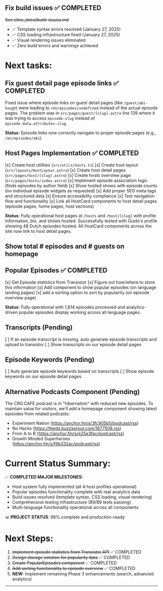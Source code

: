 ## Fix build issues ✅ COMPLETED

~~See cline_docs/build-issues.md~~

- ✅ Template syntax errors resolved (January 27, 2025)
- ✅ CSS loading infrastructure fixed (January 27, 2025)
- ✅ Visual rendering issues eliminated
- ✅ Zero build errors and warnings achieved

# Next tasks:

## Fix guest detail page episode links ✅ COMPLETED

Fixed issue where episode links on guest detail pages (like `/guest/abi-hough`) were leading to `/en/episodes/undefined` instead of the actual episode pages. The problem was in `src/pages/guest/[slug].astro` line 139 where it was trying to access `episode.slug` instead of `episode.data.attributes.slug`.

**Status**: Episode links now correctly navigate to proper episode pages (e.g., `/en/episodes/abi`).

## Host Pages Implementation ✅ COMPLETED

[x] Create host utilities (`src/utils/hosts.ts`)
[x] Create host layout (`src/layouts/HostLayout.astro`)
[x] Create host detail pages (`src/pages/host/[slug].astro`)
[x] Create hosts overview page (`src/pages/hosts/index.astro`)
[x] Implement episode association logic (finds episodes by author field)
[x] Show hosted shows with episode counts (no individual episode widgets as requested)
[x] Add proper SEO meta tags and structured data
[x] Ensure accessibility compliance
[x] Test navigation flow and functionality
[x] Link all HostCard components to host detail pages (episode pages, home pages, host sections)

**Status**: Fully operational host pages at `/hosts` and `/host/[slug]` with profile information, bio, and shows hosted. Successfully tested with Guido's profile showing 48 Dutch episodes hosted. All HostCard components across the site now link to host detail pages.

## Show total # episodes and # guests on homepage

## Popular Episodes ✅ COMPLETED

[x] Get Episode statistics from Transistor
[x] Figure out how/where to store this information
[x] Add component to show popular episodes (on language landing pages)
[x] add a sorting option to sort by popularity (on episode overview page)

**Status**: Fully operational with 1,814 episodes processed and analytics-driven popular episodes display working across all language pages.

## Transcripts (Pending)

[ ] If an episode transcript is missing, auto generate episode transcripts and upload to transistor
[ ] Show transcripts on our episode detail pages

## Episode Keywords (Pending)

[ ] Auto generate episode keywords based on transcripts
[ ] Show episode keywords on our episode detail pages

## Alternative Podcasts Component (Pending)

The CRO.CAFE podcast is in "hibernation" with reduced new episodes. To maintain value for visitors, we'll add a homepage component showing latest episodes from related podcasts:

- Experiment Nation (https://anchor.fm/s/3fc905b0/podcast/rss)
- No Hacks (https://feeds.buzzsprout.com/1677508.rss)
- From A to B (https://anchor.fm/s/e25e3fac/podcast/rss)
- Growth Minded Superheroes (https://anchor.fm/s/f9b332ac/podcast/rss)

# Current Status Summary:

✅ **COMPLETED MAJOR MILESTONES:**

- Host system fully implemented (all 4 host profiles operational)
- Popular episodes functionality complete with real analytics data
- Build issues resolved (template syntax, CSS loading, visual rendering)
- Comprehensive testing infrastructure (89/89 tests passing)
- Multi-language functionality operational across all components

📊 **PROJECT STATUS**: 98% complete and production-ready

# Next Steps:

1. ~~Implement episode statistics from Transistor API~~ ✅ COMPLETED
2. ~~Design storage solution for popularity data~~ ✅ COMPLETED
3. ~~Create PopularEpisodes component~~ ✅ COMPLETED
4. ~~Add sorting functionality to episode overview~~ ✅ COMPLETED
5. **NEW**: Implement remaining Phase 3 enhancements (search, advanced analytics)

---
